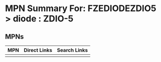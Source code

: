 



# MPN Summary For: FZEDIODEZDIO5 > diode : ZDIO-5

## MPNs
  

|MPN|Direct Links|Search Links|
| :--- | :--- | :--- |
||||
